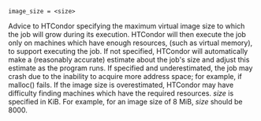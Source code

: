     image_size = <size>

Advice to HTCondor specifying the maximum virtual image size to which
the job will grow during its execution. HTCondor will then execute the
job only on machines which have enough resources, (such as virtual
memory), to support executing the job. If not specified, HTCondor will
automatically make a (reasonably accurate) estimate about the job's size
and adjust this estimate as the program runs. If specified and
underestimated, the job may crash due to the inability to acquire more
address space; for example, if malloc() fails. If the image size is
overestimated, HTCondor may have difficulty finding machines which have
the required resources. *size* is specified in KiB. For example, for an
image size of 8 MiB, *size* should be 8000.
